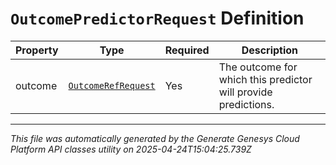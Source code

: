 # `OutcomePredictorRequest` Definition

| Property | Type | Required | Description |
|----------|------|----------|-------------|
| outcome | [`OutcomeRefRequest`](outcomerefrequest-definition.md) | Yes | The outcome for which this predictor will provide predictions. |

---

*This file was automatically generated by the Generate Genesys Cloud Platform API classes utility on 2025-04-24T15:04:25.739Z*